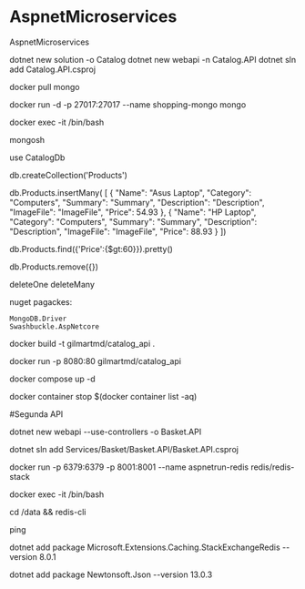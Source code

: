 # AspnetMicroservices
AspnetMicroservices

dotnet new solution -o Catalog
dotnet new webapi -n Catalog.API
dotnet sln add Catalog.API.csproj

docker pull mongo

docker run -d -p 27017:27017 --name shopping-mongo mongo

docker exec -it <containerid> /bin/bash

mongosh

use CatalogDb

db.createCollection('Products')


db.Products.insertMany(
			[
			    {
			        "Name": "Asus Laptop",
			        "Category": "Computers",
			        "Summary": "Summary",
			        "Description": "Description",
			        "ImageFile": "ImageFile",
			        "Price": 54.93
			    },
			    {
			        "Name": "HP Laptop",
			        "Category": "Computers",
			        "Summary": "Summary",
			        "Description": "Description",
			        "ImageFile": "ImageFile",
			        "Price": 88.93
			    }
			])

db.Products.find({'Price':{$gt:60}}).pretty()            

db.Products.remove({})

deleteOne
deleteMany

nuget pagackes:

	MongoDB.Driver
	Swashbuckle.AspNetcore





docker build -t gilmartmd/catalog_api .

docker run -p 8080:80 gilmartmd/catalog_api

docker compose up -d

docker container stop $(docker container list -aq)

#Segunda API

dotnet new webapi --use-controllers -o Basket.API

dotnet sln add Services/Basket/Basket.API/Basket.API.csproj

docker run -p 6379:6379 -p 8001:8001 --name aspnetrun-redis redis/redis-stack

docker exec -it <cid> /bin/bash

cd /data && redis-cli

ping

dotnet add package Microsoft.Extensions.Caching.StackExchangeRedis --version 8.0.1

dotnet add package Newtonsoft.Json --version 13.0.3



